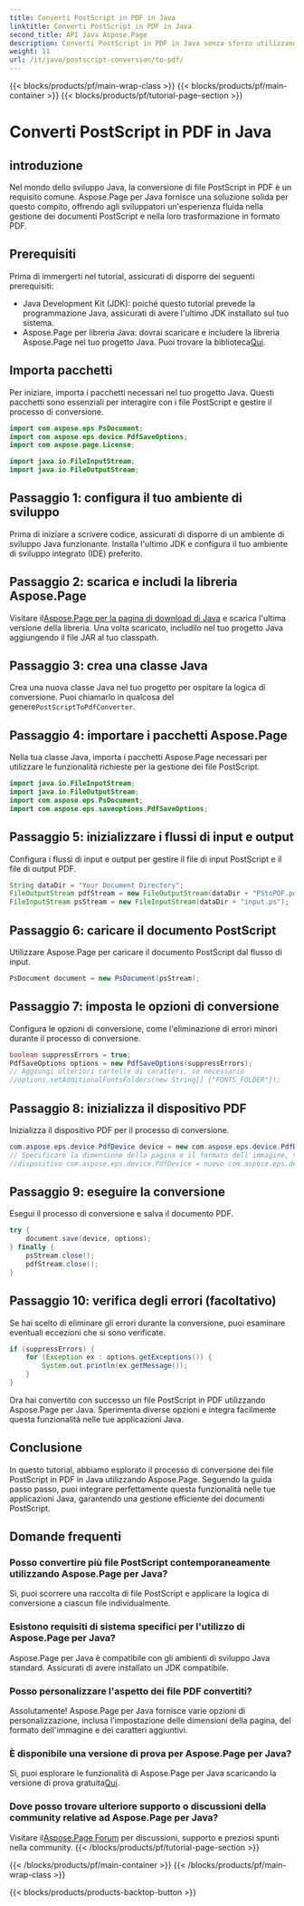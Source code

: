 ```yaml
---
title: Converti PostScript in PDF in Java
linktitle: Converti PostScript in PDF in Java
second_title: API Java Aspose.Page
description: Converti PostScript in PDF in Java senza sforzo utilizzando Aspose.Page. Segui la nostra guida passo passo per un'integrazione perfetta. Scarica Aspose.Page adesso!
weight: 11
url: /it/java/postscript-conversion/to-pdf/
---
```


{{< blocks/products/pf/main-wrap-class >}}
{{< blocks/products/pf/main-container >}}
{{< blocks/products/pf/tutorial-page-section >}}

# Converti PostScript in PDF in Java

## introduzione
Nel mondo dello sviluppo Java, la conversione di file PostScript in PDF è un requisito comune. Aspose.Page per Java fornisce una soluzione solida per questo compito, offrendo agli sviluppatori un'esperienza fluida nella gestione dei documenti PostScript e nella loro trasformazione in formato PDF.
## Prerequisiti
Prima di immergerti nel tutorial, assicurati di disporre dei seguenti prerequisiti:
- Java Development Kit (JDK): poiché questo tutorial prevede la programmazione Java, assicurati di avere l'ultimo JDK installato sul tuo sistema.
-  Aspose.Page per libreria Java: dovrai scaricare e includere la libreria Aspose.Page nel tuo progetto Java. Puoi trovare la biblioteca[Qui](https://releases.aspose.com/page/java/).
## Importa pacchetti
Per iniziare, importa i pacchetti necessari nel tuo progetto Java. Questi pacchetti sono essenziali per interagire con i file PostScript e gestire il processo di conversione.
```java
import com.aspose.eps.PsDocument;
import com.aspose.eps.device.PdfSaveOptions;
import com.aspose.page.License;

import java.io.FileInputStream;
import java.io.FileOutputStream;
```
## Passaggio 1: configura il tuo ambiente di sviluppo
Prima di iniziare a scrivere codice, assicurati di disporre di un ambiente di sviluppo Java funzionante. Installa l'ultimo JDK e configura il tuo ambiente di sviluppo integrato (IDE) preferito.
## Passaggio 2: scarica e includi la libreria Aspose.Page
 Visitare il[Aspose.Page per la pagina di download di Java](https://releases.aspose.com/page/java/) e scarica l'ultima versione della libreria. Una volta scaricato, includilo nel tuo progetto Java aggiungendo il file JAR al tuo classpath.
## Passaggio 3: crea una classe Java
 Crea una nuova classe Java nel tuo progetto per ospitare la logica di conversione. Puoi chiamarlo in qualcosa del genere`PostScriptToPdfConverter`.
## Passaggio 4: importare i pacchetti Aspose.Page
Nella tua classe Java, importa i pacchetti Aspose.Page necessari per utilizzare le funzionalità richieste per la gestione dei file PostScript.
```java
import java.io.FileInputStream;
import java.io.FileOutputStream;
import com.aspose.eps.PsDocument;
import com.aspose.eps.saveoptions.PdfSaveOptions;
```
## Passaggio 5: inizializzare i flussi di input e output
Configura i flussi di input e output per gestire il file di input PostScript e il file di output PDF.
```java
String dataDir = "Your Document Directory";
FileOutputStream pdfStream = new FileOutputStream(dataDir + "PStoPDF.pdf");
FileInputStream psStream = new FileInputStream(dataDir + "input.ps");
```
## Passaggio 6: caricare il documento PostScript
Utilizzare Aspose.Page per caricare il documento PostScript dal flusso di input.
```java
PsDocument document = new PsDocument(psStream);
```
## Passaggio 7: imposta le opzioni di conversione
Configura le opzioni di conversione, come l'eliminazione di errori minori durante il processo di conversione.
```java
boolean suppressErrors = true;
PdfSaveOptions options = new PdfSaveOptions(suppressErrors);
// Aggiungi ulteriori cartelle di caratteri, se necessario
//options.setAdditionalFontsFolders(new String[] {"FONTS_FOLDER"});
```
## Passaggio 8: inizializza il dispositivo PDF
Inizializza il dispositivo PDF per il processo di conversione.
```java
com.aspose.eps.device.PdfDevice device = new com.aspose.eps.device.PdfDevice(pdfStream);
// Specificare la dimensione della pagina e il formato dell'immagine, se necessario
//dispositivo com.aspose.eps.device.PdfDevice = nuovo com.aspose.eps.device.PdfDevice(pdfStream, nuova dimensione(595, 842));
```
## Passaggio 9: eseguire la conversione
Esegui il processo di conversione e salva il documento PDF.
```java
try {
    document.save(device, options);
} finally {
    psStream.close();
    pdfStream.close();
}
```
## Passaggio 10: verifica degli errori (facoltativo)
Se hai scelto di eliminare gli errori durante la conversione, puoi esaminare eventuali eccezioni che si sono verificate.
```java
if (suppressErrors) {
    for (Exception ex : options.getExceptions()) {
        System.out.println(ex.getMessage());
    }
}
```
Ora hai convertito con successo un file PostScript in PDF utilizzando Aspose.Page per Java. Sperimenta diverse opzioni e integra facilmente questa funzionalità nelle tue applicazioni Java.
## Conclusione
In questo tutorial, abbiamo esplorato il processo di conversione dei file PostScript in PDF in Java utilizzando Aspose.Page. Seguendo la guida passo passo, puoi integrare perfettamente questa funzionalità nelle tue applicazioni Java, garantendo una gestione efficiente dei documenti PostScript.

## Domande frequenti
### Posso convertire più file PostScript contemporaneamente utilizzando Aspose.Page per Java?
Sì, puoi scorrere una raccolta di file PostScript e applicare la logica di conversione a ciascun file individualmente.
### Esistono requisiti di sistema specifici per l'utilizzo di Aspose.Page per Java?
Aspose.Page per Java è compatibile con gli ambienti di sviluppo Java standard. Assicurati di avere installato un JDK compatibile.
### Posso personalizzare l'aspetto dei file PDF convertiti?
Assolutamente! Aspose.Page per Java fornisce varie opzioni di personalizzazione, inclusa l'impostazione delle dimensioni della pagina, del formato dell'immagine e dei caratteri aggiuntivi.
### È disponibile una versione di prova per Aspose.Page per Java?
 Sì, puoi esplorare le funzionalità di Aspose.Page per Java scaricando la versione di prova gratuita[Qui](https://releases.aspose.com/).
### Dove posso trovare ulteriore supporto o discussioni della community relative ad Aspose.Page per Java?
 Visitare il[Aspose.Page Forum](https://forum.aspose.com/c/page/39) per discussioni, supporto e preziosi spunti nella community.
{{< /blocks/products/pf/tutorial-page-section >}}

{{< /blocks/products/pf/main-container >}}
{{< /blocks/products/pf/main-wrap-class >}}

{{< blocks/products/products-backtop-button >}}
